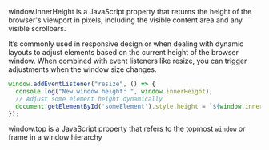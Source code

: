 

window.innerHeight is a JavaScript property that returns the height of the browser's viewport in pixels, including the visible content area and any visible scrollbars.

It’s commonly used in responsive design or when dealing with dynamic layouts to adjust elements based on the current height of the browser window.
When combined with event listeners like resize, you can trigger adjustments when the window size changes.
```js
window.addEventListener("resize", () => {
  console.log("New window height: ", window.innerHeight);
  // Adjust some element height dynamically
  document.getElementById('someElement').style.height = `${window.innerHeight}px`;
});
```

window.top is a JavaScript property that refers to the topmost `window` or frame in a window hierarchy
